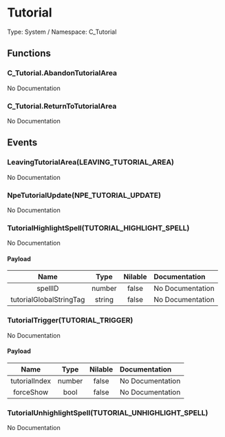 # Tutorial

Type: System / Namespace: C_Tutorial

## Functions

### C_Tutorial.AbandonTutorialArea

No Documentation
### C_Tutorial.ReturnToTutorialArea

No Documentation
## Events

### LeavingTutorialArea(LEAVING_TUTORIAL_AREA)

No Documentation
### NpeTutorialUpdate(NPE_TUTORIAL_UPDATE)

No Documentation
### TutorialHighlightSpell(TUTORIAL_HIGHLIGHT_SPELL)

No Documentation
#### Payload
|Name|Type|Nilable|Documentation|
|:---:|:---:|:---:|:---|
|spellID|number|false|No Documentation|
|tutorialGlobalStringTag|string|false|No Documentation|
### TutorialTrigger(TUTORIAL_TRIGGER)

No Documentation
#### Payload
|Name|Type|Nilable|Documentation|
|:---:|:---:|:---:|:---|
|tutorialIndex|number|false|No Documentation|
|forceShow|bool|false|No Documentation|
### TutorialUnhighlightSpell(TUTORIAL_UNHIGHLIGHT_SPELL)

No Documentation